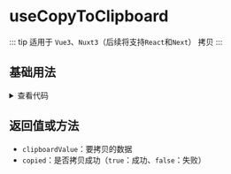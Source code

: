 <script setup>
import copyToClipboard from './copyToClipboard.vue'
</script>

# useCopyToClipboard

::: tip 适用于 `Vue3`、`Nuxt3`（后续将支持`React`和`Next`）
拷贝
:::

<!-- <description description="拷贝" :tagNameList="['Vue3']" /> -->

## 基础用法

<copyToClipboard />

<details>

<summary>查看代码</summary>

<<< @/hooks/useCopyToClipboard/copyToClipboard.vue

</details>

## 返回值或方法

- `clipboardValue`：要拷贝的数据
- `copied`：是否拷贝成功（`true`：成功、`false`：失败）
